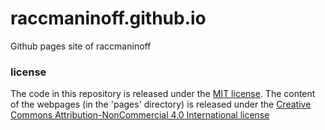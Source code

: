 # raccmaninoff.github.io
Github pages site of raccmaninoff
### license
The code in this repository is released under the [MIT license](https://opensource.org/license/mit/). The content of the webpages (in the 'pages' directory) is released under the [Creative Commons Attribution-NonCommercial 4.0 International license](https://creativecommons.org/licenses/by-nc/4.0/)
